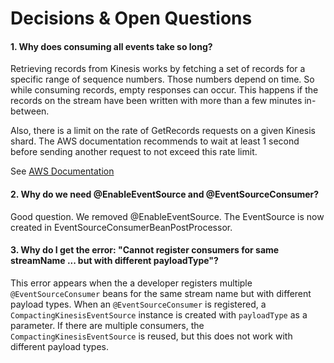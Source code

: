 # Decisions & Open Questions

#### 1. Why does consuming all events take so long?

Retrieving records from Kinesis works by fetching a set of
records for a specific range of sequence numbers. Those 
numbers depend on time. So while consuming records, empty 
responses can occur. This happens if the records on the stream
have been written with more than a few minutes in-between.

Also, there is a limit on the rate of GetRecords requests
on a given Kinesis shard. The AWS documentation recommends
to wait at least 1 second before sending another request
to not exceed this rate limit.

See [AWS Documentation](http://docs.aws.amazon.com/de_de/streams/latest/dev/developing-consumers-with-sdk.html#kinesis-using-sdk-java-get-data-shard-iterators) 

#### 2. Why do we need @EnableEventSource and @EventSourceConsumer?

Good question. We removed @EnableEventSource. The EventSource is now created 
in EventSourceConsumerBeanPostProcessor.

#### 3. Why do I get the error: "Cannot register consumers for same streamName ... but with different payloadType"?

This error appears when the a developer registers multiple 
`@EventSourceConsumer` beans for the same stream name but with
different payload types. When an `@EventSourceConsumer` is registered, 
a `CompactingKinesisEventSource` instance is created with `payloadType` as a
parameter. If there are multiple consumers, the `CompactingKinesisEventSource`
is reused, but this does not work with different payload types. 